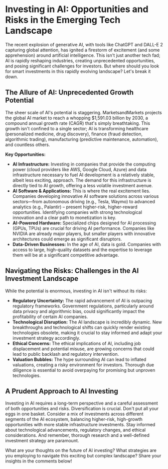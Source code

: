 # Investing in AI: Opportunities and Risks in the Emerging Tech Landscape

The recent explosion of generative AI, with tools like ChatGPT and DALL-E 2 capturing global attention, has ignited a firestorm of excitement (and some apprehension) around artificial intelligence.  This isn't just another tech fad; AI is rapidly reshaping industries, creating unprecedented opportunities, and posing significant challenges for investors.  But where should you look for smart investments in this rapidly evolving landscape?  Let's break it down.

## The Allure of AI:  Unprecedented Growth Potential

The sheer scale of AI's potential is staggering.  MarketsandMarkets projects the global AI market to reach a whopping \$1,591.03 billion by 2030, a compound annual growth rate (CAGR) that's simply breathtaking. This growth isn't confined to a single sector; AI is transforming healthcare (personalized medicine, drug discovery), finance (fraud detection, algorithmic trading), manufacturing (predictive maintenance, automation), and countless others.

**Key Opportunities:**

* **AI Infrastructure:** Investing in companies that provide the computing power (cloud providers like AWS, Google Cloud, Azure) and data infrastructure necessary to fuel AI development is a relatively stable, albeit less exciting, approach.  The demand for this infrastructure is directly tied to AI growth, offering a less volatile investment avenue.
* **AI Software & Applications:**  This is where the real excitement lies.  Companies developing innovative AI software solutions across various sectors—from autonomous driving (e.g., Tesla, Waymo) to advanced analytics (e.g., Palantir) – present higher-risk, higher-reward opportunities.  Identifying companies with strong technological innovation and a clear path to monetization is key.
* **AI-Powered Hardware:**  Specialized chips designed for AI processing (GPUs, TPUs) are crucial for driving AI performance.  Companies like NVIDIA are already major players, but smaller players with innovative architectures could emerge as significant disruptors.
* **Data-Driven Businesses:**  In the age of AI, data is gold. Companies with access to large, high-quality datasets and the expertise to leverage them will be at a significant competitive advantage.

## Navigating the Risks:  Challenges in the AI Investment Landscape


While the potential is enormous, investing in AI isn't without its risks:

* **Regulatory Uncertainty:**  The rapid advancement of AI is outpacing regulatory frameworks.  Government regulations, particularly around data privacy and algorithmic bias, could significantly impact the profitability of certain AI companies.
* **Technological Disruption:**  The AI landscape is incredibly dynamic.  New breakthroughs and technological shifts can quickly render existing technologies obsolete, making it crucial to stay informed and adapt your investment strategy accordingly.
* **Ethical Concerns:**  The ethical implications of AI, including job displacement and potential misuse, are growing concerns that could lead to public backlash and regulatory intervention.
* **Valuation Bubbles:**  The hype surrounding AI can lead to inflated valuations, creating a risky environment for investors.  Thorough due diligence is essential to avoid overpaying for promising but unproven technologies.


##  A Prudent Approach to AI Investing

Investing in AI requires a long-term perspective and a careful assessment of both opportunities and risks.  Diversification is crucial.  Don't put all your eggs in one basket.  Consider a mix of investments across different segments of the AI ecosystem, balancing higher-risk, high-growth opportunities with more stable infrastructure investments.  Stay informed about technological advancements, regulatory changes, and ethical considerations.  And remember, thorough research and a well-defined investment strategy are paramount.


What are your thoughts on the future of AI investing?  What strategies are you employing to navigate this exciting but complex landscape? Share your insights in the comments below!
